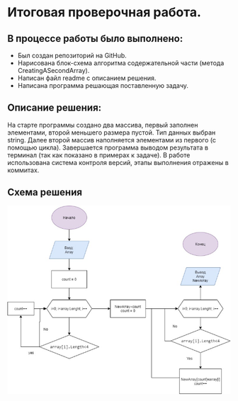 # Итоговая проверочная работа.
## В процессе работы было выполнено:
* Был создан репозиторий на GitHub.
* Нарисована блок-схема алгоритма содержательной части (метода CreatingASecondArray).
* Написан файл readme с описанием решения.
* Написана программа решающая поставленную задачу.

## Описание решения:
На старте программы создано два массива, первый заполнен элементами, второй меньшего размера пустой. Тип данных выбран string.
Далее второй массив наполняется элементами из первого (с помощью цикла).
Завершается программа выводом результата в терминал (так как показано в примерах к задаче).
В работе использована система контроля версий, этапы выполнения отражены в коммитах.
## Схема решения
![Блок-схема](Scheme.jpg)